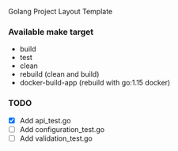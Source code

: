 Golang Project Layout Template

### Available make target

-  build
-  test
-  clean
-  rebuild (clean and build)
-  docker-build-app (rebuild with go:1.15 docker)

### TODO

* [x] Add api_test.go
* [ ] Add configuration_test.go
* [ ] Add validation_test.go
